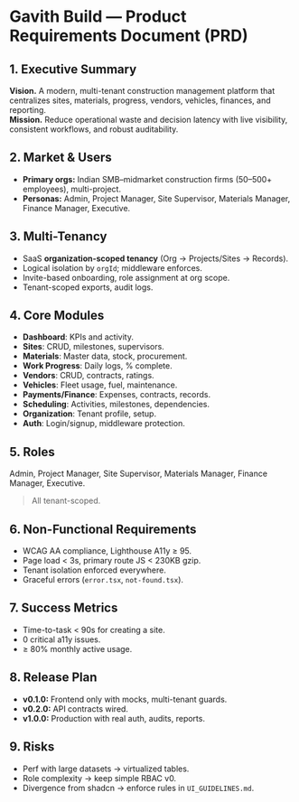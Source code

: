 # Gavith Build — Product Requirements Document (PRD)

## 1. Executive Summary

**Vision.** A modern, multi-tenant construction management platform that centralizes sites, materials, progress, vendors, vehicles, finances, and reporting.  
**Mission.** Reduce operational waste and decision latency with live visibility, consistent workflows, and robust auditability.

## 2. Market & Users

- **Primary orgs:** Indian SMB–midmarket construction firms (50–500+ employees), multi-project.
- **Personas:** Admin, Project Manager, Site Supervisor, Materials Manager, Finance Manager, Executive.

## 3. Multi-Tenancy

- SaaS **organization-scoped tenancy** (Org → Projects/Sites → Records).
- Logical isolation by `orgId`; middleware enforces.
- Invite-based onboarding, role assignment at org scope.
- Tenant-scoped exports, audit logs.

## 4. Core Modules

- **Dashboard**: KPIs and activity.
- **Sites**: CRUD, milestones, supervisors.
- **Materials**: Master data, stock, procurement.
- **Work Progress**: Daily logs, % complete.
- **Vendors**: CRUD, contracts, ratings.
- **Vehicles**: Fleet usage, fuel, maintenance.
- **Payments/Finance**: Expenses, contracts, records.
- **Scheduling**: Activities, milestones, dependencies.
- **Organization**: Tenant profile, setup.
- **Auth**: Login/signup, middleware protection.

## 5. Roles

Admin, Project Manager, Site Supervisor, Materials Manager, Finance Manager, Executive.

> All tenant-scoped.

## 6. Non-Functional Requirements

- WCAG AA compliance, Lighthouse A11y ≥ 95.
- Page load < 3s, primary route JS < 230KB gzip.
- Tenant isolation enforced everywhere.
- Graceful errors (`error.tsx`, `not-found.tsx`).

## 7. Success Metrics

- Time-to-task < 90s for creating a site.
- 0 critical a11y issues.
- ≥ 80% monthly active usage.

## 8. Release Plan

- **v0.1.0:** Frontend only with mocks, multi-tenant guards.
- **v0.2.0:** API contracts wired.
- **v1.0.0:** Production with real auth, audits, reports.

## 9. Risks

- Perf with large datasets → virtualized tables.
- Role complexity → keep simple RBAC v0.
- Divergence from shadcn → enforce rules in `UI_GUIDELINES.md`.
